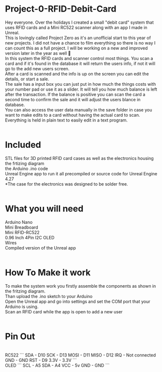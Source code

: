 # Project-0-RFID-Debit-Card

Hey everyone. Over the holidays I created a small "debit card" system that uses RFID cards and a Mini RC522 scanner along with an app I made in Unreal. 
<br />
This is lovingly called Project Zero as it's an unofficial start to this year of new projects. I did not have a chance to film everything so there is no way I can count this as a full project. I will be working on a new and improved version later in the year as well 🙂
<br />
In this system the RFID cards and scanner control most things. You scan a card and if it's found in the database it will return the users info, if not it will go to the add new users screen.
<br />
After a card is scanned and the info is up on the screen you can edit the details, or start a sale. 
<br />
The sale has a input box you can just put in how much the things costs with your number pad or use it as a slider.  It will tell you how much balance is left after the transaction. If the balance is positive you can scan the card a second time to confirm the sale and it will adjust the users blance in database.
<br />
You can also access the user data manually in the save folder in case you want to make edits to a card without having the actual card to scan. Everything is held in plain text to easily edit in a text program.
<br />
<br />

# Included

STL files for 3D printed RFID card cases as well as the electronics housing
<br />
the frtizing diagram
<br />
the Arduino .ino code
<br />
Unreal Engine app to run it all precompiled or source code for Unreal Engine 4.27
<br />
*The case for the electronics was designed to be solder free.
<br />
<br />

# What you will need 

Arduino Nano
<br />
Mini Breadboard
<br />
Mini RFID-RC522
<br />
0.96 Inch 4Pin I2C OLED
<br />
Wires 
<br />
Compiled version of the Unreal app
<br />
<br />
# How To Make it work

To make the system work you firstly assemble the components as shown in the fritzing diagram.
<br />
Than upload the .ino sketch to your Arduino
<br />
Open the Unreal app and go into settings and set the COM port that your Arduino is using.
<br />
Scan an RFID card while the app is open to add a new user
<br />
<br />
# Pin Out
<br />
RC522 
```
SDA - D10
SCK - D13
MOSI - D11
MISO - D12
IRQ - Not connected
GND - GND
RST - D9
3.3V - 3.3V
```
<br />
OLED
```
SCL - A5
SDA - A4
VCC - 5v 
GND - GND
```
